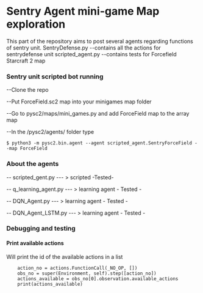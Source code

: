 # Sentry Agent mini-game Map exploration

This part of the repository aims to post several agents regarding functions of sentry unit. 
SentryDefense.py --contains all the actions for sentrydefense unit
scripted_agent.py --contains tests for Forcefield Starcraft 2 map 

### Sentry unit scripted bot running

--Clone the repo 

--Put ForceField.sc2 map into your minigames map folder 

--Go to pysc2/maps/mini_games.py and add ForceField map to the array map

--In the /pysc2/agents/ folder type 

```
$ python3 -m pysc2.bin.agent --agent scripted_agent.SentryForceField --map ForceField
```
### About the agents 

-- scripted_gent.py --- > scripted -Tested-

-- q_learning_agent.py --- >  learning agent - Tested - 

-- DQN_Agent.py --- > learning agent - Tested - 

-- DQN_Agent_LSTM.py --- > learning agent - Tested -


### Debugging and testing 


#### Print available actions 

Will print the id of the available actions in a list 

        action_no = actions.FunctionCall(_NO_OP, [])
        obs_no = super(Environment, self).step([action_no])
        actions_available = obs_no[0].observation.available_actions
        print(actions_available) 
